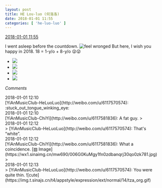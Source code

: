 ```yaml
---
layout: post
title: HE Lou-luo (何洛洛)
date: 2018-01-01 11:55
categories: [ 'he-luo-luo' ]
---
```


<div class="weibo-info">
  <a href="https://weibo.com/6117570574/FCkoWlCgJ">2018-01-01 11:55</a>
</div>

I went asleep before the countdown. ![feel wronged](http://img.t.sinajs.cn/t4/appstyle/expression/ext/normal/73/wq_org.gif) But here, I wish you happy in 2018. 18 = 1-y/o + 8-y/o :stuck_out_tongue_winking_eye::stuck_out_tongue_winking_eye:

<!-- more -->

<ul class="weibo-pic-list-2">
  <li class="weibo-pic">
    <a href="https://wx4.sinaimg.cn/mw690/006G0Hz8ly1fn0ytkbpoqj31hc0u04qq.jpg"><img src="https://wx4.sinaimg.cn/thumb150/006G0Hz8ly1fn0ytkbpoqj31hc0u04qq.jpg" /></a>
  </li>
  <li class="weibo-pic">
    <a href="https://wx2.sinaimg.cn/mw690/006G0Hz8ly1fn0yu7jz6ej33402c0u0x.jpg"><img src="https://wx2.sinaimg.cn/thumb150/006G0Hz8ly1fn0yu7jz6ej33402c0u0x.jpg" /></a>
  </li>
  <li class="weibo-pic">
    <a href="https://wx3.sinaimg.cn/mw690/006G0Hz8ly1fn0yvrqv4rj32c0340u13.jpg"><img src="https://wx3.sinaimg.cn/thumb150/006G0Hz8ly1fn0yvrqv4rj32c0340u13.jpg" /></a>
  </li>
  <li class="weibo-pic">
    <a href="https://wx1.sinaimg.cn/mw690/006G0Hz8ly1fn0yvu7nefj30u01hcnc5.jpg"><img src="https://wx1.sinaimg.cn/thumb150/006G0Hz8ly1fn0yvu7nefj30u01hcnc5.jpg" /></a>
  </li>
</ul>

*Comments*

<div class="weibo-info">2018-01-01 12:10</div>
[YiAnMusicClub-HeLuoLuo](http://weibo.com/u/6117570574): :stuck_out_tongue_winking_eye:

<div class="weibo-info">2018-01-01 12:10</div>
[YiAnMusicClub-ChiYi](http://weibo.com/u/6117581836): A fat guy.
> <div class="weibo-info">2018-01-01 12:12</div>
> [YiAnMusicClub-HeLuoLuo](http://weibo.com/u/6117570574): That's “white”.

<div class="weibo-info">2018-01-01 12:12</div>
[YiAnMusicClub-ChiYi](http://weibo.com/u/6117581836): What a coincidence. [▨ Image](https://wx1.sinaimg.cn/mw690/006G0KuMgy1fn0zdbanqrj30qo0zk781.jpg)
> <div class="weibo-info">2018-01-01 12:13</div>
> [YiAnMusicClub-HeLuoLuo](http://weibo.com/u/6117570574): You were quite thin. ![cute](https://img.t.sinajs.cn/t4/appstyle/expression/ext/normal/14/tza_org.gif)
